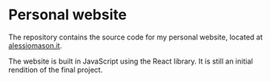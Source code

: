 # Personal website

The repository contains the source code for my personal website, located at [alessiomason.it](https://www.alessiomason.it).

The website is built in JavaScript using the React library. It is still an initial rendition of the final project.